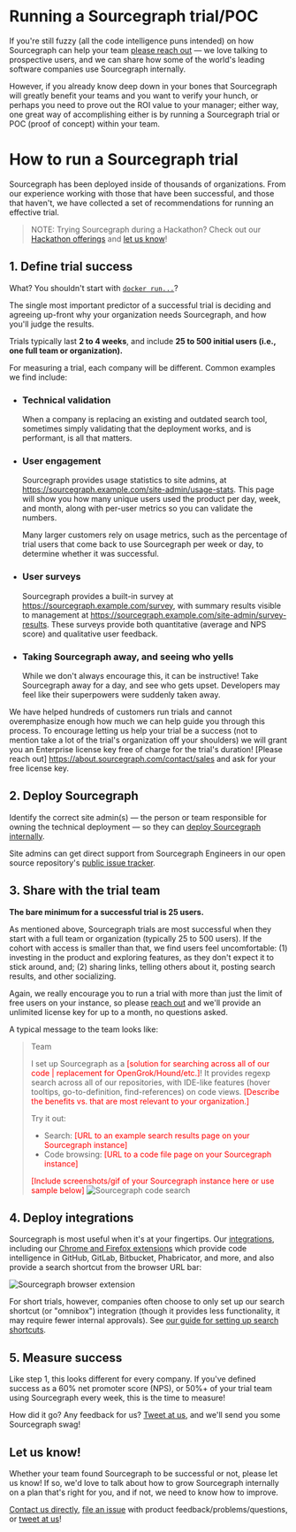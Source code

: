 # Running a Sourcegraph trial/POC

If you're still fuzzy (all the code intelligence puns intended) on how Sourcegraph can help your team [please reach out](https://about.sourcegraph.com/contact) — we love talking to prospective users, and we can share how some of the world's leading software companies use Sourcegraph internally.

However, if you already know deep down in your bones that Sourcegraph will greatly benefit your teams and you want to verify your hunch, or perhaps you need to prove out the ROI value to your manager; either way, one great way of accomplishing either is by running a Sourcegraph trial or POC (proof of concept) within your team.

# How to run a Sourcegraph trial

Sourcegraph has been deployed inside of thousands of organizations. From our experience working with those that have been successful, and those that haven't, we have collected a set of recommendations for running an effective trial.

> NOTE: Trying Sourcegraph during a Hackathon? Check out our [Hackathon offerings](https://about.sourcegraph.com/hackathons) and [let us know](https://twitter.com/@srcgraph)!

## 1. Define trial success

What? You shouldn't start with [`docker run...`](../../index.md#quickstart-guide)?

The single most important predictor of a successful trial is deciding and agreeing up-front why your organization needs Sourcegraph, and how you'll judge the results.

Trials typically last **2 to 4 weeks**, and include **25 to 500 initial users (i.e., one full team or organization).**

For measuring a trial, each company will be different. Common examples we find include:

* ### Technical validation

    When a company is replacing an existing and outdated search tool, sometimes simply validating that the deployment works, and is performant, is all that matters.

* ### User engagement

    Sourcegraph provides usage statistics to site admins, at https://sourcegraph.example.com/site-admin/usage-stats. This page will show you how many unique users used the product per day, week, and month, along with per-user metrics so you can validate the numbers.

    Many larger customers rely on usage metrics, such as the percentage of trial users that come back to use Sourcegraph per week or day, to determine whether it was successful.

* ### User surveys

    Sourcegraph provides a built-in survey at https://sourcegraph.example.com/survey, with summary results visible to management at https://sourcegraph.example.com/site-admin/survey-results. These surveys provide both quantitative (average and NPS score) and qualitative user feedback.

* ### Taking Sourcegraph away, and seeing who yells

    While we don't always encourage this, it can be instructive! Take Sourcegraph away for a day, and see who gets upset. Developers may feel like their superpowers were suddenly taken away.

We have helped hundreds of customers run trials and cannot overemphasize enough how much we can help guide you through this process. To encourage letting us help your trial be a success (not to mention take a lot of the trial's organization off your shoulders) we will grant you an Enterprise license key free of charge for the trial's duration! [Please reach out] https://about.sourcegraph.com/contact/sales and ask for your free license key. 


## 2. Deploy Sourcegraph

Identify the correct site admin(s) — the person or team responsible for owning the technical deployment — so they can [deploy Sourcegraph internally](../../index.md#quickstart-guide).

Site admins can get direct support from Sourcegraph Engineers in our open source repository's [public issue tracker](https://github.com/sourcegraph/sourcegraph/issues).

## 3. Share with the trial team

**The bare minimum for a successful trial is 25 users.**

As mentioned above, Sourcegraph trials are most successful when they start with a full team or organization (typically 25 to 500 users). If the cohort with access is smaller than that, we find users feel uncomfortable:
  (1) investing in the product and exploring features, as they don't expect it to stick around, and;
  (2) sharing links, telling others about it, posting search results, and other socializing.

Again, we really encourage you to run a trial with more than just the limit of free users on your instance, so please [reach out](https://about.sourcegraph.com/contact) and we'll provide an unlimited license key for up to a month, no questions asked.

A typical message to the team looks like:

>Team
>
>I set up Sourcegraph as a <span style="color:#FF0000">[solution for searching across all of our code | replacement for OpenGrok/Hound/etc.]</span>! It provides regexp search across all of our repositories, with IDE-like features (hover tooltips, go-to-definition, find-references) on code views. <span style="color:#FF0000;">[Describe the benefits vs. that are most relevant to your organization.]</span>
>
>Try it out:<br/>
>	- Search: <span style="color:#FF0000;">[URL to an example search results page on your Sourcegraph instance]</span><br/>
>	- Code browsing: <span style="color:#FF0000;">[URL to a code file page on your Sourcegraph instance]</span>
>
><span style="color:#FF0000;">[Include screenshots/gif of your Sourcegraph instance here or use sample below]</span>
>![Sourcegraph code search](../img/SourcegraphCodeSearch.gif)

## 4. Deploy integrations

Sourcegraph is most useful when it's at your fingertips. Our [integrations](../../integration/index.md), including our [Chrome and Firefox extensions](../../integration/browser_extension.md) which provide code intelligence in GitHub, GitLab, Bitbucket, Phabricator, and more, and also provide a search shortcut from the browser URL bar:

![Sourcegraph browser extension](https://sourcegraphstatic.com/BrowserExtension.gif)

For short trials, however, companies often choose to only set up our search shortcut (or "omnibox") integration (though it provides less functionality, it may require fewer internal approvals). See [our guide for setting up search shortcuts](../../integration/browser_search_engine.md).

## 5. Measure success

Like step 1, this looks different for every company. If you've defined success as a 60% net promoter score (NPS), or 50%+ of your trial team using Sourcegraph every week, this is the time to measure!

How did it go? Any feedback for us? [Tweet at us](https://twitter.com/@srcgraph), and we'll send you some Sourcegraph swag!

## Let us know!

Whether your team found Sourcegraph to be successful or not, please let us know! If so, we'd love to talk about how to grow Sourcegraph internally on a plan that's right for you, and if not, we need to know how to improve.

[Contact us directly](https://about.sourcegraph.com/contact), [file an issue](https://github.com/sourcegraph/sourcegraph) with product feedback/problems/questions, or [tweet at us](https://twitter.com/srcgraph)!
